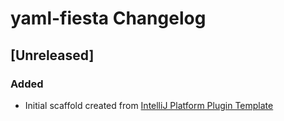 <!-- Keep a Changelog guide -> https://keepachangelog.com -->

# yaml-fiesta Changelog

## [Unreleased]
### Added
- Initial scaffold created from [IntelliJ Platform Plugin Template](https://github.com/JetBrains/intellij-platform-plugin-template)
